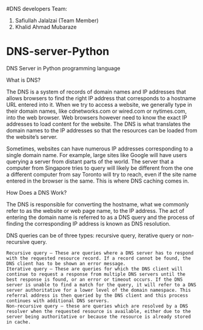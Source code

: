#DNS developers Team:
1. Safiullah Jalalzai (Team Member)
2. Khalid Ahmad Mubaraze


# DNS-server-Python
DNS Server in Python programming language

What is DNS?

The DNS is a system of records of domain names and IP addresses that allows browsers to find the right IP address that corresponds to a hostname URL entered into it. When we try to access a website, we generally type in their domain names, like cdnetworks.com or wired.com or nytimes.com, into the web browser. Web browsers however need to know the exact IP addresses to load content for the website. The DNS is what translates the domain names to the IP addresses so that the resources can be loaded from the website’s server.

Sometimes, websites can have numerous IP addresses corresponding to a single domain name. For example, large sites like Google will have users querying a server from distant parts of the world. The server that a computer from Singapore tries to query will likely be different from the one a different computer from say Toronto will try to reach, even if the site name entered in the browser is the same. This is where DNS caching comes in.

How Does a DNS Work?

The DNS is responsible for converting the hostname, what we commonly refer to as the website or web page name, to the IP address. The act of entering the domain name is referred to as a DNS query and the process of finding the corresponding IP address is known as DNS resolution.

DNS queries can be of three types: recursive query, iterative query or non-recursive query.

    Recursive query – These are queries where a DNS server has to respond with the requested resource record. If a record cannot be found, the DNS client has to be shown an error message.
    Iterative query – These are queries for which the DNS client will continue to request a response from multiple DNS servers until the best response is found, or an error or timeout occurs. If the DNS server is unable to find a match for the query, it will refer to a DNS server authoritative for a lower level of the domain namespace. This referral address is then queried by the DNS client and this process continues with additional DNS servers.
    Non-recursive query – these are queries which are resolved by a DNS resolver when the requested resource is available, either due to the server being authoritative or because the resource is already stored in cache.
